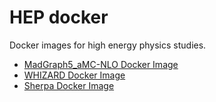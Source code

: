 # HEP docker

Docker images for high energy physics studies.

* [MadGraph5_aMC-NLO Docker Image](MadGraph5_aMC-NLO/README.md)
* [WHIZARD Docker Image](WHIZARD/README.md)
* [Sherpa Docker Image](Sherpa/README.md)